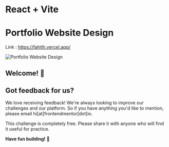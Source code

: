 # React + Vite

# Portfolio Website Design 
  Link : https://fahith.vercel.app/

![Portfolio Website Design](https://github.com/user-attachments/assets/8c867c43-6b0b-4a62-b254-493ad92742ea)



## Welcome! 👋

## Got feedback for us?

We love receiving feedback! We're always looking to improve our challenges and our platform. So if you have anything you'd like to mention, please email hi[at]frontendmentor[dot]io.

This challenge is completely free. Please share it with anyone who will find it useful for practice.

**Have fun building!** 🚀
